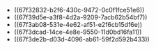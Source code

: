 - ((67f32832-b2f6-430c-9472-0c0f1fce51e6))
- ((67f39d5e-a3f8-4d2a-9209-7acb62b54bf7))
- ((67f3ab08-531e-4e62-af51-e2f6cb15df6e))
- ((67f3dcad-14ce-4e8e-9550-11d0bd16fa11))
- ((67f3de2b-d03d-4096-ab61-59f2d592b433))
